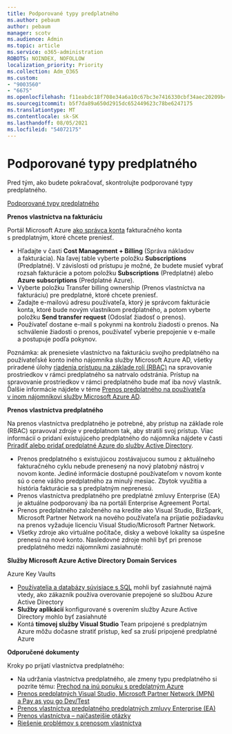```yaml
---
title: Podporované typy predplatného
ms.author: pebaum
author: pebaum
manager: scotv
ms.audience: Admin
ms.topic: article
ms.service: o365-administration
ROBOTS: NOINDEX, NOFOLLOW
localization_priority: Priority
ms.collection: Adm_O365
ms.custom:
- "9003560"
- "6675"
ms.openlocfilehash: f11eabdc18f708e34a6a10c67bc3e7416330cbf34aec20209b42252ffa0ab018
ms.sourcegitcommit: b5f7da89a650d2915dc652449623c78be6247175
ms.translationtype: MT
ms.contentlocale: sk-SK
ms.lasthandoff: 08/05/2021
ms.locfileid: "54072175"
---
```

# <a name="supported-subscription-types"></a>Podporované typy predplatného

Pred tým, ako budete pokračovať, skontrolujte podporované typy predplatného.

[Podporované typy predplatného](https://docs.microsoft.com/azure/billing/billing-subscription-transfer?WT.mc_id=Portal-Microsoft_Azure_Support#supported-subscription-types)

**Prenos vlastníctva na fakturáciu**

Portál Microsoft Azure [ ako správca konta](https://ms.portal.azure.com/) fakturačného konta s predplatným, ktoré chcete preniesť.

- Hľadajte v časti **Cost Management + Billing** (Správa nákladov a fakturácia). Na ľavej table vyberte položku **Subscriptions** (Predplatné). V závislosti od prístupu je možné, že budete musieť vybrať rozsah fakturácie a potom položku **Subscriptions** (Predplatné) alebo **Azure subscriptions** (Predplatné Azure).
- Vyberte položku Transfer billing ownership (Prenos vlastníctva na fakturáciu) pre predplatné, ktoré chcete preniesť.
- Zadajte e-mailovú adresu používateľa, ktorý je správcom fakturácie konta, ktoré bude novým vlastníkom predplatného, a potom vyberte položku **Send transfer request** (Odoslať žiadosť o prenos).
- Používateľ dostane e-mail s pokynmi na kontrolu žiadosti o prenos. Na schválenie žiadosti o prenos, používateľ vyberie prepojenie v e-maile a postupuje podľa pokynov.

Poznámka: ak prenesiete vlastníctvo na fakturáciu svojho predplatného na používateľské konto iného nájomníka služby Microsoft Azure AD, všetky priradené úlohy [riadenia prístupu na základe rolí (RBAC)](https://docs.microsoft.com/azure/role-based-access-control/overview?WT.mc_id=Portal-Microsoft_Azure_Support) na spravovanie prostriedkov v rámci predplatného sa natrvalo odstránia. Prístup na spravovanie prostriedkov v rámci predplatného bude mať iba nový vlastník. Ďalšie informácie nájdete v téme [Prenos predplatného na používateľa v inom nájomníkovi služby Microsoft Azure AD](https://docs.microsoft.com/azure/active-directory/managed-identities-azure-resources/known-issues?WT.mc_id=Portal-Microsoft_Azure_Support).

**Prenos vlastníctva predplatného**

Na prenos vlastníctva predplatného je potrebné, aby prístup na základe role (RBAC) spravoval zdroje v predplatnom tak, aby stratili svoj prístup. Viac informácií o pridaní existujúceho predplatného do nájomníka nájdete v časti [Priradiť alebo pridať predplatné Azure do služby Active Directory](https://docs.microsoft.com/azure/active-directory/fundamentals/active-directory-how-subscriptions-associated-directory?WT.mc_id=Portal-Microsoft_Azure_Support).

- Prenos predplatného s existujúcou zostávajucou sumou z aktuálneho fakturačného cyklu nebude prenesený na nový platobný nástroj v novom konte. Jediné informácie dostupné používateľom v novom konte sú o cene vášho predplatného za minulý mesiac. Zbytok využitia a história fakturácie sa s predplatným neprenesú.
- Prenos vlastníctva predplatného pre predplatné zmluvy Enterprise (EA) je aktuálne podporovaný iba na portáli Enterprise Agreement Portal.
- Prenos predplatného založeného na kredite ako Visual Studio, BizSpark, Microsoft Partner Network na nového používateľa na prijatie požiadavku na prenos vyžaduje licenciu Visual Studio/Microsoft Partner Network.
- Všetky zdroje ako virtuálne počítače, disky a webové lokality sa úspešne prenesú na nové konto. Nasledovné zdroje mohli byť pri prenose predplatného medzi nájomníkmi zasiahnuté:

**Služby Microsoft Azure Active Directory Domain Services**

Azure Key Vaults

- [Používatelia a databázy súvisiace s SQL](https://docs.microsoft.com/azure/sql-database/sql-database-aad-authentication-configure?WT.mc_id=Portal-Microsoft_Azure_Support) mohli byť zasiahnuté najmä vtedy, ako zákazník používa overovanie prepojené so službou Azure Active Directory
- **Služby aplikácií** konfigurované s overením služby Azure Active Directory mohlo byť zasiahnuté
- Kontá **tímovej služby Visual Studio** Team pripojené s predplatným Azure môžu dočasne stratiť prístup, keď sa zruší pripojené predplatné Azure

**Odporučené dokumenty**

Kroky po prijatí vlastníctva predplatného:

- Na udržania vlastníctva predplatného, ale zmeny typu predplatného si pozrite tému: [Prechod na inú ponuku s predplatným Azure](https://docs.microsoft.com/azure/billing/billing-how-to-switch-azure-offer?WT.mc_id=Portal-Microsoft_Azure_Support)
- [Prenos predplatných Visual Studio, Microsoft Partner Network (MPN) a Pay as you go Dev/Test](https://docs.microsoft.com/azure/billing/billing-subscription-transfer?WT.mc_id=Portal-Microsoft_Azure_Support#transferring-visual-studio-microsoft-partner-network-mpn-and-pay-as-you-go-devtest-subscriptions)
- [Prenos vlastníctva predplatného predplatných zmluvy Enterprise (EA)](https://docs.microsoft.com/azure/billing/billing-subscription-transfer?WT.mc_id=Portal-Microsoft_Azure_Support#transfer-billing-ownership-of-enterprise-agreement-ea-subscriptions)
- [Prenos vlastníctva – najčastejšie otázky](https://docs.microsoft.com/azure/billing/billing-subscription-transfer?WT.mc_id=Portal-Microsoft_Azure_Support#frequently-asked-questions-faq-for-senders)
- [Riešenie problémov s prenosom vlastníctva](https://docs.microsoft.com/azure/billing/billing-subscription-transfer?WT.mc_id=Portal-Microsoft_Azure_Support#troubleshooting)